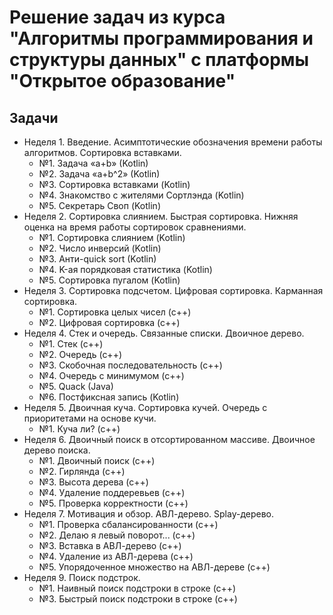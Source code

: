 # Решение задач из курса "Алгоритмы программирования и структуры данных" с платформы "Открытое образование"

## Задачи
- Неделя 1. Введение. Асимптотические обозначения времени работы алгоритмов. Сортировка вставками.
    - №1. Задача «a+b» (Kotlin)
    - №2. Задача «a+b^2» (Kotlin)
    - №3. Сортировка вставками (Kotlin)
    - №4. Знакомство с жителями Сортлэнда (Kotlin)
    - №5. Секретарь Своп (Kotlin)
- Неделя 2. Сортировка слиянием. Быстрая сортировка. Нижняя оценка на время работы сортировок сравнениями.
    - №1. Сортировка слиянием (Kotlin)
    - №2. Число инверсий (Kotlin)
    - №3. Анти-quick sort (Kotlin)
    - №4. K-ая порядковая статистика (Kotlin)
    - №5. Сортировка пугалом (Kotlin)
- Неделя 3. Сортировка подсчетом. Цифровая сортировка. Карманная сортировка.
    - №1. Сортировка целых чисел (с++)
    - №2. Цифровая сортировка (с++)
- Неделя 4. Стек и очередь. Связанные списки. Двоичное дерево.
    - №1. Стек (с++)
    - №2. Очередь (с++)
    - №3. Скобочная последовательность (с++)
    - №4. Очередь с минимумом (с++)
    - №5. Quack (Java)
    - №6. Постфиксная запись (Kotlin)
- Неделя 5. Двоичная куча. Сортировка кучей. Очередь с приоритетами на основе кучи.
    - №1. Куча ли? (с++)
- Неделя 6. Двоичный поиск в отсортированном массиве. Двоичное дерево поиска.
    - №1. Двоичный поиск (с++)
    - №2. Гирлянда (с++)
    - №3. Высота дерева (с++)
    - №4. Удаление поддеревьев (с++)
    - №5. Проверка корректности (c++)
- Неделя 7. Мотивация и обзор. АВЛ-дерево. Splay-дерево.
    - №1. Проверка сбалансированности (с++)
    - №2. Делаю я левый поворот... (с++)
    - №3. Вставка в АВЛ-дерево (с++)
    - №4. Удаление из АВЛ-дерева (с++)
    - №5. Упорядоченное множество на АВЛ-дереве (c++)
- Неделя 9. Поиск подстрок.
    - №1. Наивный поиск подстроки в строке (с++)
    - №3. Быстрый поиск подстроки в строке (с++)